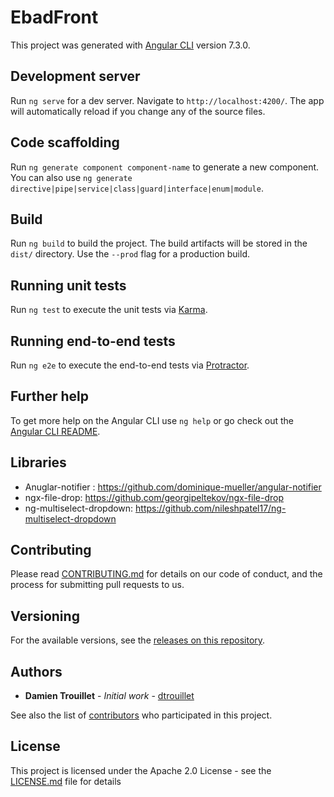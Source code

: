 # EbadFront

This project was generated with [Angular CLI](https://github.com/angular/angular-cli) version 7.3.0.

## Development server

Run `ng serve` for a dev server. Navigate to `http://localhost:4200/`. The app will automatically reload if you change any of the source files.

## Code scaffolding

Run `ng generate component component-name` to generate a new component. You can also use `ng generate directive|pipe|service|class|guard|interface|enum|module`.

## Build

Run `ng build` to build the project. The build artifacts will be stored in the `dist/` directory. Use the `--prod` flag for a production build.

## Running unit tests

Run `ng test` to execute the unit tests via [Karma](https://karma-runner.github.io).

## Running end-to-end tests

Run `ng e2e` to execute the end-to-end tests via [Protractor](http://www.protractortest.org/).

## Further help

To get more help on the Angular CLI use `ng help` or go check out the [Angular CLI README](https://github.com/angular/angular-cli/blob/master/README.md).

## Libraries 

- Anuglar-notifier : https://github.com/dominique-mueller/angular-notifier
- ngx-file-drop: https://github.com/georgipeltekov/ngx-file-drop
- ng-multiselect-dropdown: https://github.com/nileshpatel17/ng-multiselect-dropdown

## Contributing

Please read [CONTRIBUTING.md](CONTRIBUTING.md) for details on our code of conduct, and the process for submitting pull requests to us.

## Versioning

For the available versions, see the [releases on this repository](https://github.com/informatique-cdc/ebad-front/releases). 

## Authors

* **Damien Trouillet** - *Initial work* - [dtrouillet](https://github.com/dtrouillet)

See also the list of [contributors](https://github.com/informatique-cdc/ebad/contributors) who participated in this project.

## License

This project is licensed under the Apache 2.0 License - see the [LICENSE.md](LICENSE.md) file for details
